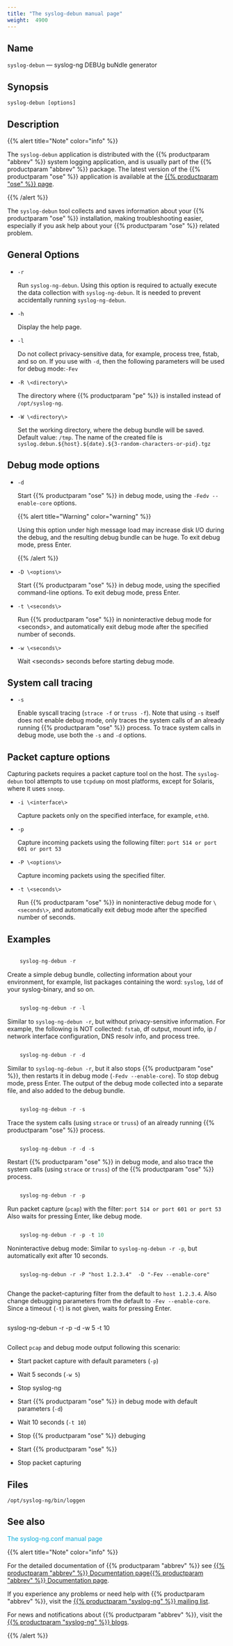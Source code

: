 ```yaml
---
title: "The syslog-debun manual page"
weight:  4900
---
```

<!-- DISCLAIMER: This file is based on the syslog-ng Open Source Edition documentation https://github.com/balabit/syslog-ng-ose-guides/commit/2f4a52ee61d1ea9ad27cb4f3168b95408fddfdf2 and is used under the terms of The syslog-ng Open Source Edition Documentation License. The file has been modified by Axoflow. -->


## Name

`syslog-debun` — syslog-ng DEBUg buNdle generator



## Synopsis

`syslog-debun [options]`



<span id="syslog-debun-mandescription"></span>

## Description

{{% alert title="Note" color="info" %}}

The `syslog-debun` application is distributed with the {{% productparam "abbrev" %}} system logging application, and is usually part of the {{% productparam "abbrev" %}} package. The latest version of the {{% productparam "ose" %}} application is available at the [{{% productparam "ose" %}} page](https://syslog-ng.com/).

{{% /alert %}}

The `syslog-debun` tool collects and saves information about your {{% productparam "ose" %}} installation, making troubleshooting easier, especially if you ask help about your {{% productparam "ose" %}} related problem.



## General Options

  - `-r`
    
    Run `syslog-ng-debun`. Using this option is required to actually execute the data collection with `syslog-ng-debun`. It is needed to prevent accidentally running `syslog-ng-debun`.

  - `-h`
    
    Display the help page.

  - `-l`
    
    Do not collect privacy-sensitive data, for example, process tree, fstab, and so on. If you use with `-d`, then the following parameters will be used for debug mode:`-Fev`

  - `-R \<directory\>`
    
    The directory where {{% productparam "pe" %}} is installed instead of `/opt/syslog-ng`.

  - `-W \<directory\>`
    
    Set the working directory, where the debug bundle will be saved. Default value: `/tmp`. The name of the created file is `syslog.debun.${host}.${date}.${3-random-characters-or-pid}.tgz`



## Debug mode options

  - `-d`
    
    Start {{% productparam "ose" %}} in debug mode, using the `-Fedv --enable-core` options.
    
    {{% alert title="Warning" color="warning" %}}
    
    Using this option under high message load may increase disk I/O during the debug, and the resulting debug bundle can be huge. To exit debug mode, press Enter.
    
    {{% /alert %}}

  - `-D \<options\>`
    
    Start {{% productparam "ose" %}} in debug mode, using the specified command-line options. To exit debug mode, press Enter.

  - `-t \<seconds\>`
    
    Run {{% productparam "ose" %}} in noninteractive debug mode for <span class="code">\<seconds\></span>, and automatically exit debug mode after the specified number of seconds.

  - `-w \<seconds\>`
    
    Wait <span class="code">\<seconds\></span> seconds before starting debug mode.



## System call tracing

  - `-s`
    
    Enable syscall tracing (`strace -f` or `truss -f`). Note that using `-s` itself does not enable debug mode, only traces the system calls of an already running {{% productparam "ose" %}} process. To trace system calls in debug mode, use both the `-s` and `-d` options.



## Packet capture options

Capturing packets requires a packet capture tool on the host. The `syslog-debun` tool attempts to use `tcpdump` on most platforms, except for Solaris, where it uses `snoop`.

  - `-i \<interface\>`
    
    Capture packets only on the specified interface, for example, `eth0`.

  - `-p`
    
    Capture incoming packets using the following filter: `port 514 or port 601 or port 53`

  - `-P \<options\>`
    
    Capture incoming packets using the specified filter.

  - `-t \<seconds\>`
    
    Run {{% productparam "ose" %}} in noninteractive debug mode for `\<seconds\>`, and automatically exit debug mode after the specified number of seconds.



<span id="idm46072214735232"></span>

## Examples

```c

    syslog-ng-debun -r

```

Create a simple debug bundle, collecting information about your environment, for example, list packages containing the word: `syslog`, `ldd` of your syslog-binary, and so on.

```c

    syslog-ng-debun -r -l

```

Similar to `syslog-ng-debun -r`, but without privacy-sensitive information. For example, the following is NOT collected: `fstab`, df output, mount info, ip / network interface configuration, DNS resolv info, and process tree.

```c

    syslog-ng-debun -r -d

```

Similar to `syslog-ng-debun -r`, but it also stops {{% productparam "ose" %}}, then restarts it in debug mode (`-Fedv --enable-core`). To stop debug mode, press Enter. The output of the debug mode collected into a separate file, and also added to the debug bundle.

```c

    syslog-ng-debun -r -s

```

Trace the system calls (using `strace` or `truss`) of an already running {{% productparam "ose" %}} process.

```c

    syslog-ng-debun -r -d -s

```

Restart {{% productparam "ose" %}} in debug mode, and also trace the system calls (using `strace` or `truss`) of the {{% productparam "ose" %}} process.

```c

    syslog-ng-debun -r -p

```

Run packet capture (`pcap`) with the filter: `port 514 or port 601 or port 53` Also waits for pressing Enter, like debug mode.

```c

    syslog-ng-debun -r -p -t 10

```

Noninteractive debug mode: Similar to `syslog-ng-debun -r -p`, but automatically exit after 10 seconds.

```c

``` 
        syslog-ng-debun -r -P "host 1.2.3.4"  -D "-Fev --enable-core"
```

```

Change the packet-capturing filter from the default to `host 1.2.3.4`. Also change debugging parameters from the default to `-Fev --enable-core`. Since a timeout (`-t`) is not given, waits for pressing Enter.

```c

``` 
 syslog-ng-debun -r -p -d -w 5 -t 10
```

```

Collect `pcap` and debug mode output following this scenario:

  - Start packet capture with default parameters (`-p`)

  - Wait 5 seconds (`-w 5`)

  - Stop syslog-ng

  - Start {{% productparam "ose" %}} in debug mode with default parameters (`-d`)

  - Wait 10 seconds (`-t 10`)

  - Stop {{% productparam "ose" %}} debuging

  - Start {{% productparam "ose" %}}

  - Stop packet capturing



## Files

`/opt/syslog-ng/bin/loggen`



## See also

<span class="mcFormatColor" style="color: #04aada;">The syslog-ng.conf manual page</span>

{{% alert title="Note" color="info" %}}

For the detailed documentation of {{% productparam "abbrev" %}} see [{{% productparam "abbrev" %}} Documentation page](https://support.oneidentity.com/syslog-ng-premium-edition/technical-documents/)[{{% productparam "abbrev" %}} Documentation page](https://www.syslog-ng.com/).

If you experience any problems or need help with {{% productparam "abbrev" %}}, visit the [{{% productparam "syslog-ng" %}} mailing list](https://lists.balabit.hu/mailman/listinfo/syslog-ng).

For news and notifications about {{% productparam "abbrev" %}}, visit the [{{% productparam "syslog-ng" %}} blogs](https://syslog-ng.com/blog/).

{{% /alert %}}

